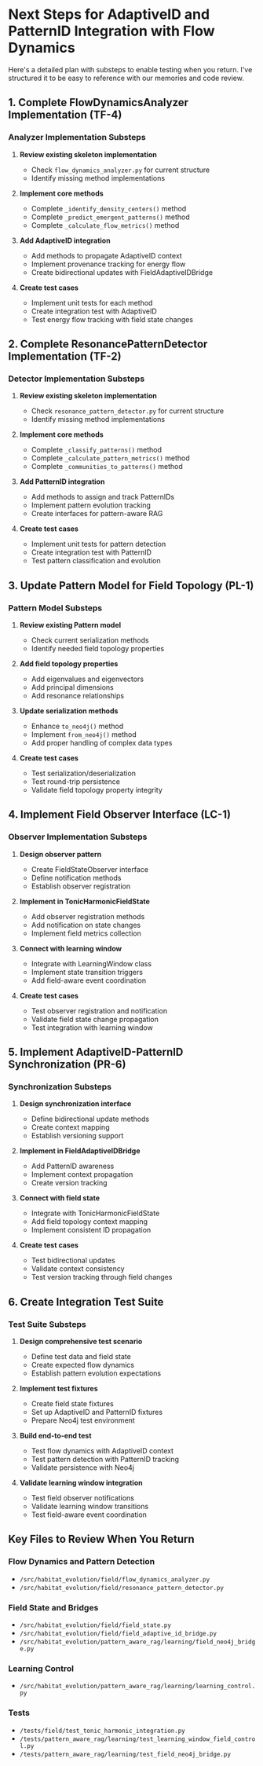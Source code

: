 # Next Steps for AdaptiveID and PatternID Integration with Flow Dynamics

Here's a detailed plan with substeps to enable testing when you return. I've structured it to be easy to reference with our memories and code review.

## 1. Complete FlowDynamicsAnalyzer Implementation (TF-4)

### Analyzer Implementation Substeps

1. **Review existing skeleton implementation**
   - Check `flow_dynamics_analyzer.py` for current structure
   - Identify missing method implementations

2. **Implement core methods**
   - Complete `_identify_density_centers()` method
   - Complete `_predict_emergent_patterns()` method
   - Complete `_calculate_flow_metrics()` method

3. **Add AdaptiveID integration**
   - Add methods to propagate AdaptiveID context
   - Implement provenance tracking for energy flow
   - Create bidirectional updates with FieldAdaptiveIDBridge

4. **Create test cases**
   - Implement unit tests for each method
   - Create integration test with AdaptiveID
   - Test energy flow tracking with field state changes

## 2. Complete ResonancePatternDetector Implementation (TF-2)

### Detector Implementation Substeps

1. **Review existing skeleton implementation**
   - Check `resonance_pattern_detector.py` for current structure
   - Identify missing method implementations

2. **Implement core methods**
   - Complete `_classify_patterns()` method
   - Complete `_calculate_pattern_metrics()` method
   - Complete `_communities_to_patterns()` method

3. **Add PatternID integration**
   - Add methods to assign and track PatternIDs
   - Implement pattern evolution tracking
   - Create interfaces for pattern-aware RAG

4. **Create test cases**
   - Implement unit tests for pattern detection
   - Create integration test with PatternID
   - Test pattern classification and evolution

## 3. Update Pattern Model for Field Topology (PL-1)

### Pattern Model Substeps

1. **Review existing Pattern model**
   - Check current serialization methods
   - Identify needed field topology properties

2. **Add field topology properties**
   - Add eigenvalues and eigenvectors
   - Add principal dimensions
   - Add resonance relationships

3. **Update serialization methods**
   - Enhance `to_neo4j()` method
   - Implement `from_neo4j()` method
   - Add proper handling of complex data types

4. **Create test cases**
   - Test serialization/deserialization
   - Test round-trip persistence
   - Validate field topology property integrity

## 4. Implement Field Observer Interface (LC-1)

### Observer Implementation Substeps

1. **Design observer pattern**
   - Create FieldStateObserver interface
   - Define notification methods
   - Establish observer registration

2. **Implement in TonicHarmonicFieldState**
   - Add observer registration methods
   - Add notification on state changes
   - Implement field metrics collection

3. **Connect with learning window**
   - Integrate with LearningWindow class
   - Implement state transition triggers
   - Add field-aware event coordination

4. **Create test cases**
   - Test observer registration and notification
   - Validate field state change propagation
   - Test integration with learning window

## 5. Implement AdaptiveID-PatternID Synchronization (PR-6)

### Synchronization Substeps

1. **Design synchronization interface**
   - Define bidirectional update methods
   - Create context mapping
   - Establish versioning support

2. **Implement in FieldAdaptiveIDBridge**
   - Add PatternID awareness
   - Implement context propagation
   - Create version tracking

3. **Connect with field state**
   - Integrate with TonicHarmonicFieldState
   - Add field topology context mapping
   - Implement consistent ID propagation

4. **Create test cases**
   - Test bidirectional updates
   - Validate context consistency
   - Test version tracking through field changes

## 6. Create Integration Test Suite

### Test Suite Substeps

1. **Design comprehensive test scenario**
   - Define test data and field state
   - Create expected flow dynamics
   - Establish pattern evolution expectations

2. **Implement test fixtures**
   - Create field state fixtures
   - Set up AdaptiveID and PatternID fixtures
   - Prepare Neo4j test environment

3. **Build end-to-end test**
   - Test flow dynamics with AdaptiveID context
   - Test pattern detection with PatternID tracking
   - Validate persistence with Neo4j

4. **Validate learning window integration**
   - Test field observer notifications
   - Validate learning window transitions
   - Test field-aware event coordination

## Key Files to Review When You Return

### Flow Dynamics and Pattern Detection

- `/src/habitat_evolution/field/flow_dynamics_analyzer.py`
- `/src/habitat_evolution/field/resonance_pattern_detector.py`

### Field State and Bridges

- `/src/habitat_evolution/field/field_state.py`
- `/src/habitat_evolution/field/field_adaptive_id_bridge.py`
- `/src/habitat_evolution/pattern_aware_rag/learning/field_neo4j_bridge.py`

### Learning Control

- `/src/habitat_evolution/pattern_aware_rag/learning/learning_control.py`

### Tests

- `/tests/field/test_tonic_harmonic_integration.py`
- `/tests/pattern_aware_rag/learning/test_learning_window_field_control.py`
- `/tests/pattern_aware_rag/learning/test_field_neo4j_bridge.py`